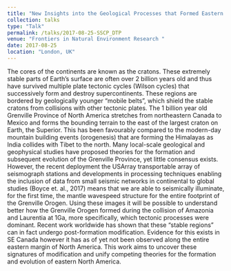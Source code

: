 ```yaml
---
title: "New Insights into the Geological Processes that Formed Eastern North America derived from a cutting-edge Seismological Imaging Technique"
collection: talks
type: "Talk"
permalink: /talks/2017-08-25-SSCP_DTP
venue: "Frontiers in Natural Environment Research "
date: 2017-08-25
location: "London, UK"
---
```


The cores of the continents are known as the cratons. These extremely stable parts of Earth’s surface are often over 2 billion years old and thus have survived multiple plate tectonic cycles (Wilson cycles) that successively form and destroy supercontinents. These regions are bordered by geologically younger “mobile belts”, which shield the stable cratons from collisions with other tectonic plates. The 1 billion year old Grenville Province of North America stretches from northeastern Canada to Mexico and forms the bounding terrain to the east of the largest craton on Earth, the Superior. This has been favourably compared to the modern-day mountain building events (orogenesis) that are forming the Himalayas as India collides with Tibet to the north. Many local-scale geological and geophysical studies have proposed theories for the formation and subsequent evolution of the Grenville Province, yet little consensus exists. However, the recent deployment the USArray transportable array of seismograph stations and developments in processing techniques enabling the inclusion of data from small seismic networks in continental to global studies (Boyce et. al., 2017) means that we are able to seismically illuminate, for the first time, the mantle wavespeed structure for the entire footprint of the Grenville Orogen. Using these images it will be possible to understand better how the Grenville Orogen formed during the collision of Amazonia and Laurentia at 1Ga, more specifically, which tectonic processes were dominant. Recent work worldwide has shown that these “stable regions” can in fact undergo post-formation modification. Evidence for this exists in SE Canada however it has as of yet not been observed along the entire eastern margin of North America. This work aims to uncover these signatures of modification and unify competing theories for the formation and evolution of eastern North America.
